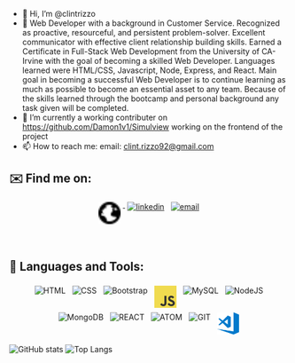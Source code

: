 - 👋 Hi, I’m @clintrizzo
- 👀 Web Developer with a background in Customer Service. Recognized as proactive, resourceful, and persistent problem-solver. Excellent communicator with effective client         relationship building skills. Earned a Certificate in Full-Stack Web Development from the University of CA-Irvine with the goal of becoming a skilled Web Developer. Languages learned were HTML/CSS, Javascript, Node, Express, and React. Main goal in becoming a successful Web Developer is to continue learning as much as possible to become an essential asset to any team. Because of the skills learned through the bootcamp and personal background any task given will be completed.
- 🌱 I’m currently a working contributer on https://github.com/Damon1v1/Simulview working on the frontend of the project
- 📫 How to reach me: email: clint.rizzo92@gmail.com

## ✉️ Find me on:


<p align="center">
 <a href="https://github.com/clintrizzo" target="_blank" rel="noopener noreferrer"> <img src="https://raw.githubusercontent.com/iconic/open-iconic/master/svg/globe.svg" alt="github" height="40" style="vertical-align:top; margin:4px"> </a>
 <a href="https://www.linkedin.com/in/clinton-rizzo-79b67b1b6/" target="_blank" rel="noopener noreferrer"> <img src="https://cdn.jsdelivr.net/npm/simple-icons@v3/icons/linkedin.svg" alt="linkedin" height="40" style="vertical-align:top; margin:4px"></a>
 <a href="mailto:clint.rizzo92@gmail.com"> <img src="https://cdn.jsdelivr.net/npm/simple-icons@v3/icons/gmail.svg" alt="email" height="40" style="vertical-align:top; margin:4px"></a>
</p>

<br />

## 🧰 Languages and Tools:
<p align="center">
<img src="https://image.freepik.com/free-icon/html-file-with-code-symbol_318-45756.jpg" alt="HTML" height="40" style="vertical-align:top; margin:4px">
<img src="https://c1.klipartz.com/pngpicture/980/312/sticker-png-html-logo-css3-javascript-web-design-css-grid-layout-html5-electric-blue-symbol.png" alt="CSS" height="40" style="vertical-align:top; margin:4px">
<img src="https://tse2.mm.bing.net/th?id=OIP.GQ1CUtFYAi8c2b-pThbpJQHaGF&pid=Api&P=0&w=211&h=174" alt="Bootstrap" height="40" style="vertical-align:top; margin:4px">
<img src="https://raw.githubusercontent.com/github/explore/80688e429a7d4ef2fca1e82350fe8e3517d3494d/topics/javascript/javascript.png" alt="Javascript" height="40" style="vertical-align:top; margin:4px">
<img src="https://pngimg.com/uploads/mysql/mysql_PNG29.png" alt="MySQL" height="40" style="vertical-align:top; margin:4px">
<img src="https://res.cloudinary.com/practicaldev/image/fetch/s--_QMQU86---/c_imagga_scale,f_auto,fl_progressive,h_420,q_auto,w_1000/https://dev-to-uploads.s3.amazonaws.com/i/6dnng3pre04xxdebia1g.png" alt="NodeJS" height="40" style="vertical-align:top; margin:4px"> 
<img src="https://florencefennel.co.in/image/cache/catalog/florencefennel/MangoDB-1000x1000.jpg" alt="MongoDB" height="40" style="vertical-align:top; margin:4px">
<img src="https://upload.wikimedia.org/wikipedia/commons/thumb/a/a7/React-icon.svg/1200px-React-icon.svg.png" alt="REACT" height="40" style="vertical-align:top; margin:4px">
<img src="https://tse2.mm.bing.net/th?id=OIP.Xf-cqG_M8hgQydXsePMomQAAAA&pid=Api&P=0&w=300&h=300" alt="ATOM" height="40" style="vertical-align:top; margin:4px">
<img src="https://tse2.mm.bing.net/th?id=OIP.c2Bm6fTdMYk3uRQpBZU5tAHaHY&pid=Api&P=0&w=300&h=300" alt="GIT" height="40" style="vertical-align:top; margin:4px"> 
<img src="https://raw.githubusercontent.com/github/explore/80688e429a7d4ef2fca1e82350fe8e3517d3494d/topics/visual-studio-code/visual-studio-code.png" alt="VS Code" height="40" style="vertical-align:top; margin:4px">
</p>

![GitHub stats](https://github-readme-stats.vercel.app/api?username=clintrizzo&show_icons=true&theme=tokyonight)
![Top Langs](https://github-readme-stats.vercel.app/api/top-langs/?username=clintrizzo&theme=tokyonight)


<!---
clintrizzo/clintrizzo is a ✨ special ✨ repository because its `README.md` (this file) appears on your GitHub profile.
You can click the Preview link to take a look at your changes.
--->
